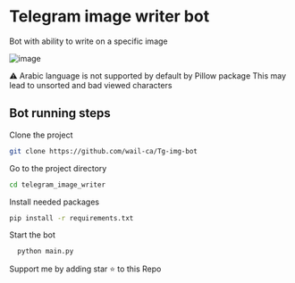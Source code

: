 # Telegram image writer bot

Bot with ability to write on a specific image

![image](https://github.com/FiKa404/telegram_image_writer/assets/77399158/f25016f0-c75b-4f5d-9d81-45a93bf64b83)


⚠️ Arabic language is not supported by default by Pillow package
This may lead to unsorted and bad viewed characters
## Bot running steps

Clone the project

```bash
git clone https://github.com/wail-ca/Tg-img-bot
```

Go to the project directory

```bash
cd telegram_image_writer
```

Install needed packages

```bash
pip install -r requirements.txt
```

Start the bot

```bash
  python main.py
```
Support me by adding star ⭐ to this Repo
